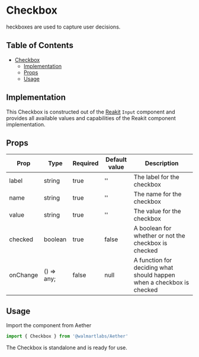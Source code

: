# Checkbox

 heckboxes are used to capture user decisions. 

## Table of Contents

- [Checkbox](#checkbox)
  - [Implementation](#implementation)
  - [Props](#props)
  - [Usage](#usage)

## Implementation

This Checkbox is constructed out of the [Reakit](https://reakit.io/components/input) `Input` component and provides all available values and capabilities of the Reakit component implementation.

## Props

Prop            | Type                | Required | Default value | Description
----------------|---------------------|----------|---------------|-------------------------------------------------------------------------------------------------------------------------------------------------------
label           | string              | true     | ''            | The label for the checkbox
name            | string              | true     | ''            | The name for the checkbox
value           | string              | true     | ''            | The value for the checkbox 
checked         | boolean             | true     | false         | A boolean for whether or not the checkbox is checked
onChange        | () => any;          | false    | null          | A function for deciding what should happen when a checkbox is checked

## Usage

Import the component from Aether

```typescript
import { Checkbox } from '@walmartlabs/Aether'
```

The Checkbox is standalone and is ready for use.